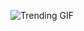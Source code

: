 ![Trending GIF](https://media4.giphy.com/media/v1.Y2lkPThiYjIxNzcydTdjbWV5ZHY3NTU4MWZtdTJkbmhwNW1nNjdwM2RjeTB3aWNqZzJyMCZlcD12MV9naWZzX3NlYXJjaCZjdD1n/MT5UUV1d4CXE2A37Dg/giphy.gif)
